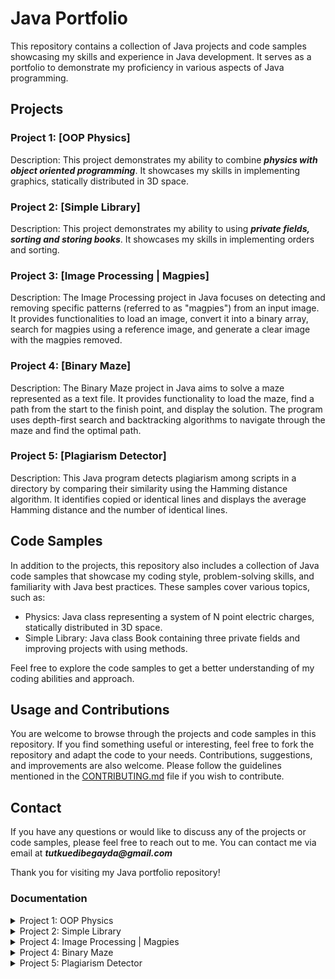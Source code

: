 # Java Portfolio

This repository contains a collection of Java projects and code samples showcasing my skills and experience in Java development. It serves as a portfolio to demonstrate my proficiency in various aspects of Java programming.

## Projects

### Project 1: [OOP Physics]

Description: This project demonstrates my ability to combine **_physics with object oriented programming_**. It showcases my skills in implementing graphics, statically distributed in 3D space. 

### Project 2: [Simple Library]

Description: This project demonstrates my ability to using **_private fields, sorting and storing books_**. It showcases my skills in implementing orders and sorting. 

### Project 3: [Image Processing | Magpies]

Description: The Image Processing project in Java focuses on detecting and removing specific patterns (referred to as "magpies") from an input image. It provides functionalities to load an image, convert it into a binary array, search for magpies using a reference image, and generate a clear image with the magpies removed.

### Project 4: [Binary Maze]

Description: The Binary Maze project in Java aims to solve a maze represented as a text file. It provides functionality to load the maze, find a path from the start to the finish point, and display the solution. The program uses depth-first search and backtracking algorithms to navigate through the maze and find the optimal path.

### Project 5: [Plagiarism Detector]

Description: This Java program detects plagiarism among scripts in a directory by comparing their similarity using the Hamming distance algorithm. It identifies copied or identical lines and displays the average Hamming distance and the number of identical lines.


## Code Samples

In addition to the projects, this repository also includes a collection of Java code samples that showcase my coding style, problem-solving skills, and familiarity with Java best practices. These samples cover various topics, such as:

- Physics: Java class representing a system of N point electric charges, statically distributed in 3D space.
- Simple Library: Java class Book containing three private fields and improving projects with using methods.

Feel free to explore the code samples to get a better understanding of my coding abilities and approach.

## Usage and Contributions

You are welcome to browse through the projects and code samples in this repository. If you find something useful or interesting, feel free to fork the repository and adapt the code to your needs. Contributions, suggestions, and improvements are also welcome. Please follow the guidelines mentioned in the [CONTRIBUTING.md](CONTRIBUTING.md) file if you wish to contribute.

## Contact

If you have any questions or would like to discuss any of the projects or code samples, please feel free to reach out to me. You can contact me via email at **_tutkuedibegayda@gmail.com_**

Thank you for visiting my Java portfolio repository!

### Documentation 
<details>
<summary>Project 1: OOP Physics </summary>
<a href= "https://github.com/xkyleann/Java_Portfolio/files/11770773/Lab2.pdf"> Documentation 1</a>
</details>

<details>
<summary>Project 2: Simple Library </summary>
<a href= "https://github.com/xkyleann/Java_Portfolio/files/11770796/Lab3.pdf"> Documentation 2</a>
</details>

<details>
<summary>Project 4: Image Processing | Magpies </summary>
<a href= "https://github.com/xkyleann/Java_Portfolio/files/11938750/OOP_LAB4.pdf"> Documentation 3</a>
</details>

<details>
<summary>Project 4: Binary Maze </summary>
<a href= "https://github.com/xkyleann/Java_Portfolio/files/11938882/oo5.pdf"> Documentation 4</a>
</details>

<details>
<summary>Project 5: Plagiarism Detector</summary>
<a href= "https://github.com/xkyleann/Java_Portfolio/files/11939623/oo7-2.pdf"> Documentation 5</a>
</details>





